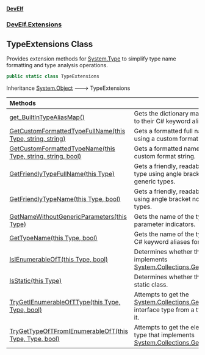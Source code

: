 #### [DevElf](README.md 'README')
### [DevElf\.Extensions](DevElf.Extensions.md 'DevElf\.Extensions')

## TypeExtensions Class

Provides extension methods for [System\.Type](https://learn.microsoft.com/en-us/dotnet/api/system.type 'System\.Type') to simplify type name formatting
and type analysis operations\.

```csharp
public static class TypeExtensions
```

Inheritance [System\.Object](https://learn.microsoft.com/en-us/dotnet/api/system.object 'System\.Object') &#129106; TypeExtensions

| Methods | |
| :--- | :--- |
| [get\_BuiltInTypeAliasMap\(\)](TypeExtensions.get_BuiltInTypeAliasMap().md 'DevElf\.Extensions\.TypeExtensions\.get\_BuiltInTypeAliasMap\(\)') | Gets the dictionary mapping built\-in types to their C\# keyword aliases\. |
| [GetCustomFormattedTypeFullName\(this Type, string, string\)](TypeExtensions.GetCustomFormattedTypeFullName.P76O9STWHPAGRI25QVIUQ5MVD.md 'DevElf\.Extensions\.TypeExtensions\.GetCustomFormattedTypeFullName\(this System\.Type, string, string\)') | Gets a formatted full name for the type using a custom format string\. |
| [GetCustomFormattedTypeName\(this Type, string, string, bool\)](TypeExtensions.GetCustomFormattedTypeName.IAF1XPCUI7NL3R5U5999O4SM4.md 'DevElf\.Extensions\.TypeExtensions\.GetCustomFormattedTypeName\(this System\.Type, string, string, bool\)') | Gets a formatted name for the type using a custom format string\. |
| [GetFriendlyTypeFullName\(this Type\)](TypeExtensions.GetFriendlyTypeFullName.TGDWG5RWDUJW2KUFF1GSUH52B.md 'DevElf\.Extensions\.TypeExtensions\.GetFriendlyTypeFullName\(this System\.Type\)') | Gets a friendly, readable full name for the type using angle bracket notation for generic types\. |
| [GetFriendlyTypeName\(this Type, bool\)](TypeExtensions.GetFriendlyTypeName.J35G2Y7DEMNMKUW3HYFEJQRE4.md 'DevElf\.Extensions\.TypeExtensions\.GetFriendlyTypeName\(this System\.Type, bool\)') | Gets a friendly, readable name for the type using angle bracket notation for generic types\. |
| [GetNameWithoutGenericParameters\(this Type\)](TypeExtensions.GetNameWithoutGenericParameters.W1YHOUP03743XOTR3ULZTUPA6.md 'DevElf\.Extensions\.TypeExtensions\.GetNameWithoutGenericParameters\(this System\.Type\)') | Gets the name of the type without generic parameter indicators\. |
| [GetTypeName\(this Type, bool\)](TypeExtensions.GetTypeName.UH859SB3JKYGI29AZPHHWSOT5.md 'DevElf\.Extensions\.TypeExtensions\.GetTypeName\(this System\.Type, bool\)') | Gets the name of the type, optionally using C\# keyword aliases for built\-in types\. |
| [IsIEnumerableOfT\(this Type, bool\)](TypeExtensions.IsIEnumerableOfT.94FI3DNSKIQR77KQEYY3O9VJ6.md 'DevElf\.Extensions\.TypeExtensions\.IsIEnumerableOfT\(this System\.Type, bool\)') | Determines whether the specified type implements [System\.Collections\.Generic\.IEnumerable&lt;&gt;](https://learn.microsoft.com/en-us/dotnet/api/system.collections.generic.ienumerable-1 'System\.Collections\.Generic\.IEnumerable\`1')\. |
| [IsStatic\(this Type\)](TypeExtensions.IsStatic.3K24BJS6E9QC8MFS6MLNUI3FA.md 'DevElf\.Extensions\.TypeExtensions\.IsStatic\(this System\.Type\)') | Determines whether the specified type is a static class\. |
| [TryGetIEnumerableOfTType\(this Type, Type, bool\)](TypeExtensions.TryGetIEnumerableOfTType.0M5ESH17YJABIKN8X3RLK96BC.md 'DevElf\.Extensions\.TypeExtensions\.TryGetIEnumerableOfTType\(this System\.Type, System\.Type, bool\)') | Attempts to get the [System\.Collections\.Generic\.IEnumerable&lt;&gt;](https://learn.microsoft.com/en-us/dotnet/api/system.collections.generic.ienumerable-1 'System\.Collections\.Generic\.IEnumerable\`1') interface type from a type that implements it\. |
| [TryGetTypeOfTFromIEnumerableOfT\(this Type, Type, bool\)](TypeExtensions.TryGetTypeOfTFromIEnumerableOfT.W0NGC76YSUAP62VXD2CX03CT1.md 'DevElf\.Extensions\.TypeExtensions\.TryGetTypeOfTFromIEnumerableOfT\(this System\.Type, System\.Type, bool\)') | Attempts to get the element type T from a type that implements [System\.Collections\.Generic\.IEnumerable&lt;&gt;](https://learn.microsoft.com/en-us/dotnet/api/system.collections.generic.ienumerable-1 'System\.Collections\.Generic\.IEnumerable\`1')\. |
